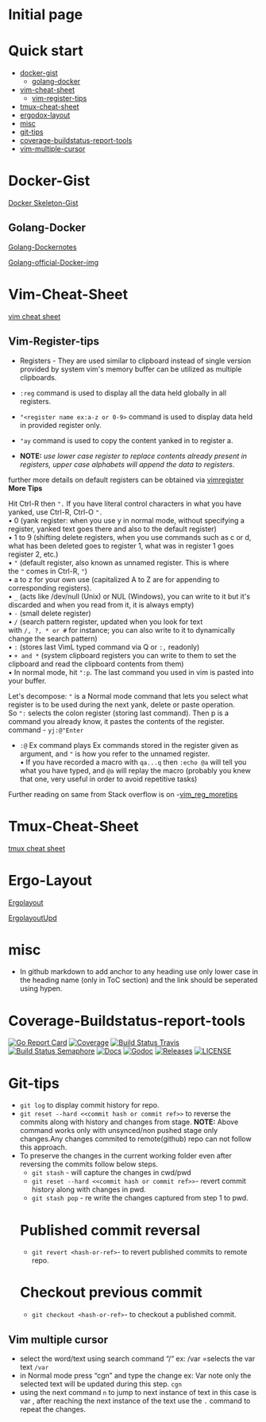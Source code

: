 # Initial page


Quick start
====


  * [docker-gist](#docker-gist)
    * [golang-docker](#golang-docker)
  * [vim-cheat-sheet](#vim-cheat-sheet)
     * [vim-register-tips](#vim-register-tips)
  * [tmux-cheat-sheet](#tmux-cheat-sheet)
  * [ergodox-layout](#ergo-layout)
  * [misc](#misc)
  * [git-tips](#git-tips)
  * [coverage-buildstatus-report-tools](#coverage-buildstatus-report-tools)
  * [vim-multiple-cursor](#vim-multiple-cursor)

# Docker-Gist
 
[Docker Skeleton-Gist][mygitgistdockerfile]

## Golang-Docker

[Golang-Dockernotes][golangdockernotes]

[Golang-official-Docker-img][golangofficialdockerimage]

# Vim-Cheat-Sheet
 
[vim cheat sheet][vimcheatsheet] 

## Vim-Register-tips

- Registers - They are used similar to clipboard instead of single version provided by system vim's memory buffer can be utilized as multiple clipboards.

- `:reg` command is used to display all the data held globally in all registers.
- `"<register name ex:a-z or 0-9>` command is used to display data held in provided register only.
- `"ay` command is used to copy the content yanked in to register a.
-  __NOTE:__ _use lower case register to replace contents already present in registers, upper case alphabets will append the data to registers_.

  further more details on default registers can be obtained via [vimregister][vimtipregister]<br>
   **More Tips**
   
   Hit Ctrl-R then `".` If you have literal control characters in what you have yanked, use Ctrl-R, Ctrl-O `".`<br>
	•  0 (yank register: when you use y in normal mode, without specifying a register, yanked text goes there and also to the default register)<br>
	•  1 to 9 (shifting delete registers, when you use commands such as c or d, what has been deleted goes to register 1, what was in register 1 goes    register 2, etc.)<br>
	•    `"` (default register, also known as unnamed register. This is where the `"` comes in Ctrl-R, `"`)<br>
	•    a to z for your own use (capitalized A to Z are for appending to corresponding registers).<br>
	•    `_` (acts like /dev/null (Unix) or NUL (Windows), you can write to it but it's discarded and when you read from it, it is always empty)<br>
	•    `-` (small delete register)<br>
	•    `/` (search pattern register, updated when you look for text with `/, ?, * or #` for instance; you can also write to it to dynamically change the search pattern)<br>
	•   `:` (stores last VimL typed command via Q or `:,` readonly)<br>
	•   `+ and *` (system clipboard registers you can write to them to set the clipboard and read the clipboard contents from them)<br>
	•  In normal mode, hit `":p`. The last command you used in vim is pasted into your buffer.<br>
 
 Let's decompose: `"` is a Normal mode command that lets you select what register is to be used during the next yank, delete or paste operation. So `":` selects the colon register (storing last command). Then p is a command you already know, it pastes the contents of the register.<br>
 command - `yj:@"Enter`<br>
*  `:@` Ex command plays Ex commands stored in the register given as argument, and `"` is how you refer to the unnamed register. <br>
•  If you have recorded a macro with `qa...q` then `:echo @a` will tell you what you have typed, and `@a` will replay the macro (probably you knew that one, very useful in order to avoid repetitive tasks)<br>


Further reading on same from Stack overflow is on -[vim_reg_moretips][vim_reg_moretips]

   
# Tmux-Cheat-Sheet

[tmux cheat sheet][tmuxcheatsheet]

# Ergo-Layout

[Ergolayout][ergodoxlayout]

[ErgolayoutUpd][ergodoxlayoutupd]


# misc

- In github markdown to add anchor to any heading use only lower case in the heading name (only in ToC section) and the link should be seperated using hypen.

# Coverage-Buildstatus-report-tools
[![Go Report Card](https://goreportcard.com/badge/github.com/etcd-io/etcd?style=flat-square)](https://goreportcard.com/report/github.com/etcd-io/etcd)
[![Coverage](https://codecov.io/gh/etcd-io/etcd/branch/master/graph/badge.svg)](https://codecov.io/gh/etcd-io/etcd)
[![Build Status Travis](https://img.shields.io/travis/etcd-io/etcdlabs.svg?style=flat-square&&branch=master)](https://travis-ci.com/etcd-io/etcd)
[![Build Status Semaphore](https://semaphoreci.com/api/v1/etcd-io/etcd/branches/master/shields_badge.svg)](https://semaphoreci.com/etcd-io/etcd)
[![Docs](https://img.shields.io/badge/docs-latest-green.svg)](https://etcd.io/docs)
[![Godoc](http://img.shields.io/badge/go-documentation-blue.svg?style=flat-square)](https://godoc.org/github.com/etcd-io/etcd)
[![Releases](https://img.shields.io/github/release/etcd-io/etcd/all.svg?style=flat-square)](https://github.com/etcd-io/etcd/releases)
[![LICENSE](https://img.shields.io/github/license/etcd-io/etcd.svg?style=flat-square)](https://github.com/etcd-io/etcd/blob/master/LICENSE)

# Git-tips
 - `git log` to display commit history for repo.
 - `git reset --hard <<commit hash or commit ref>>` to reverse the commits along with history and changes from stage.
 **NOTE:** Above command works only with unsynced/non pushed stage only changes.Any changes commited to remote(github) repo can not follow this approach.
 -  To preserve the changes in the current working folder even after reversing the commits follow below steps.
     - `git stash` - will capture the changes in cwd/pwd 
     - `git reset --hard <<commit hash or commit ref>>`- revert commit history along with changes in pwd.
     - `git stash pop` - re write the changes captured from step 1 to pwd.
     # Published commit reversal
       - `git revert <hash-or-ref>`- to revert published commits to remote repo.
     # Checkout previous commit
       - `git checkout <hash-or-ref>`- to checkout a published commit.
     
     
## Vim multiple cursor 

- select the word/text using search command “/“ ex: /var =selects the var text
`/var`
- in Normal mode press “cgn” and type the change ex: Var note only the selected text will be updated during this step.
`cgn`
- using the next command `n` to jump to next instance of text in this case is var , after reaching the next instance of the text use the `.` command to repeat the changes.


[mygitgistdockerfile]:https://gist.github.com/ehrktia/08527e17aff1d08df47fbb6305cba74a
[vimcheatsheet]:https://vim.rtorr.com
[tmuxcheatsheet]:https://tmuxcheatsheet.com
[ergodoxlayout]:https://configure.ergodox-ez.com/ergodox-ez/layouts/9DYOO/latest/2
[ergodoxlayoutupd]:https://configure.ergodox-ez.com/ergodox-ez/layouts/EewRQ/latest/2
[golangdockernotes]:https://blog.docker.com/2016/09/docker-golang/
[golangofficialdockerimage]:https://hub.docker.com/_/golang/
[vimtipregister]:https://www.brianstorti.com/vim-registers/
[vim_reg_moretips]:https://stackoverflow.com/questions/3997078/how-to-paste-yanked-text-into-vim-command-line/3997110#3997110


